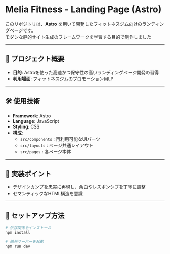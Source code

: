 # Melia Fitness - Landing Page (Astro)

このリポジトリは、**Astro** を用いて開発したフィットネスジム向けのランディングページです。  
モダンな静的サイト生成のフレームワークを学習する目的で制作しました

---

## 🚀 プロジェクト概要
- **目的**: Astroを使った高速かつ保守性の高いランディングページ開発の習得  
- **利用場面**: フィットネスジムのプロモーション用LP  

---

## 🛠 使用技術
- **Framework**: Astro  
- **Language**: JavaScript  
- **Styling**: CSS  
- **構成**:  
  - `src/components` : 再利用可能なUIパーツ  
  - `src/layouts` : ページ共通レイアウト  
  - `src/pages` : 各ページ本体  

---

## 📌 実装ポイント
- デザインカンプを忠実に再現し、余白やレスポンシブを丁寧に調整  
- セマンティックなHTML構造を意識

---

## 🔧 セットアップ方法
```bash
# 依存関係をインストール
npm install

# 開発サーバーを起動
npm run dev
